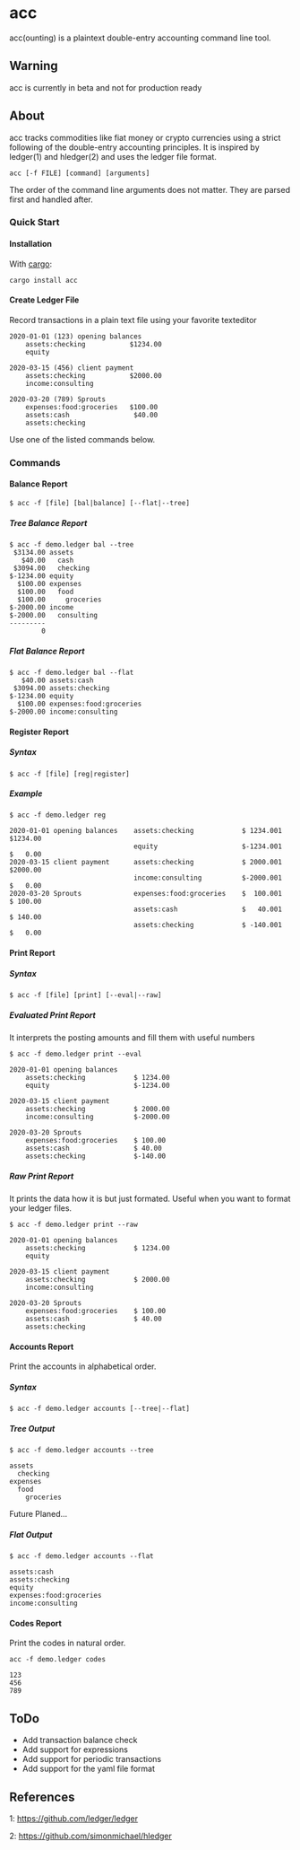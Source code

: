 # acc
acc(ounting) is a plaintext double-entry accounting command line tool. 

## Warning
acc is currently in beta and not for production ready

## About
acc tracks commodities like fiat money or crypto currencies using a strict following of the double-entry accounting principles. It is inspired by ledger(1) and hledger(2) and uses the ledger file format.

```
acc [-f FILE] [command] [arguments]
```

The order of the command line arguments does not matter. They are parsed first and handled after.

### Quick Start

#### Installation

With [cargo](https://github.com/rust-lang/cargo):

```
cargo install acc
```

#### Create Ledger File
Record transactions in a plain text file using your favorite texteditor

```
2020-01-01 (123) opening balances
    assets:checking           $1234.00
    equity

2020-03-15 (456) client payment
    assets:checking           $2000.00
    income:consulting

2020-03-20 (789) Sprouts
    expenses:food:groceries   $100.00
    assets:cash                $40.00
    assets:checking
```

Use one of the listed commands below.

### Commands

#### Balance Report

```
$ acc -f [file] [bal|balance] [--flat|--tree]
```

##### Tree Balance Report

```
$ acc -f demo.ledger bal --tree
 $3134.00 assets
   $40.00   cash
 $3094.00   checking
$-1234.00 equity
  $100.00 expenses
  $100.00   food
  $100.00     groceries
$-2000.00 income
$-2000.00   consulting
---------
        0
```

##### Flat Balance Report

```
$ acc -f demo.ledger bal --flat
   $40.00 assets:cash
 $3094.00 assets:checking
$-1234.00 equity
  $100.00 expenses:food:groceries
$-2000.00 income:consulting
```

#### Register Report

##### Syntax

```
$ acc -f [file] [reg|register]
```

##### Example

```
$ acc -f demo.ledger reg 
```

```
2020-01-01 opening balances    assets:checking            $ 1234.001       $1234.00
                               equity                     $-1234.001       $   0.00
2020-03-15 client payment      assets:checking            $ 2000.001       $2000.00
                               income:consulting          $-2000.001       $   0.00
2020-03-20 Sprouts             expenses:food:groceries    $  100.001       $ 100.00
                               assets:cash                $   40.001       $ 140.00
                               assets:checking            $ -140.001       $   0.00
```

#### Print Report

##### Syntax

```
$ acc -f [file] [print] [--eval|--raw]
```

##### Evaluated Print Report

It interprets the posting amounts and fill them with useful numbers

```
$ acc -f demo.ledger print --eval
```

```
2020-01-01 opening balances
	assets:checking            $ 1234.00
	equity                     $-1234.00

2020-03-15 client payment
	assets:checking            $ 2000.00
	income:consulting          $-2000.00

2020-03-20 Sprouts
	expenses:food:groceries    $ 100.00
	assets:cash                $ 40.00
	assets:checking            $-140.00
```

##### Raw Print Report

It prints the data how it is but just formated. Useful when you want to format your ledger files.

```
$ acc -f demo.ledger print --raw
```

```
2020-01-01 opening balances
	assets:checking            $ 1234.00
	equity

2020-03-15 client payment
	assets:checking            $ 2000.00
	income:consulting

2020-03-20 Sprouts
	expenses:food:groceries    $ 100.00
	assets:cash                $ 40.00
	assets:checking
```

#### Accounts Report

Print the accounts in alphabetical order.

##### Syntax

```
$ acc -f demo.ledger accounts [--tree|--flat]
```

##### Tree Output

```
$ acc -f demo.ledger accounts --tree
```

```
assets
  checking
expenses
  food
    groceries
```

Future Planed...

##### Flat Output

```
$ acc -f demo.ledger accounts --flat
```

```
assets:cash
assets:checking
equity
expenses:food:groceries
income:consulting
```

#### Codes Report

Print the codes in natural order.

```
acc -f demo.ledger codes
```

```
123
456
789
```

## ToDo
* Add transaction balance check
* Add support for expressions
* Add support for periodic transactions
* Add support for the yaml file format

## References
1: https://github.com/ledger/ledger

2: https://github.com/simonmichael/hledger
